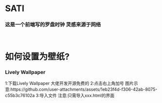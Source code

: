 <h1>SATI</h1>
<h3>这是一个前端写的罗盘时钟 灵感来源于网络</h3><br>

<h1>如何设置为壁纸?</h1>
<h3>Lively Wallpaper</h3>
<a>1:下载Lively Wallpaper 大佬开发开源免费的</a>
<a>2:点击右上角加号 图片示意:https://github.com/user-attachments/assets/1eb23f4d-f306-42ab-8075-c55b3c76102a</a>
<a>3:导入文件 注意:只需导入xxx.html的界面</a>
